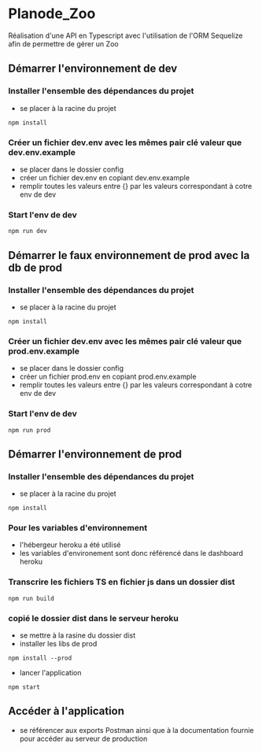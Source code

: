 # Planode_Zoo
Réalisation d'une API en Typescript avec l'utilisation de l'ORM Sequelize afin de permettre de gérer un Zoo

## Démarrer l'environnement de dev

### Installer l'ensemble des dépendances du projet
- se placer à la racine du projet
```
npm install
```

### Créer un fichier dev.env avec les mêmes pair clé valeur que dev.env.example
- se placer dans le dossier config
- créer un fichier dev.env en copiant dev.env.example
- remplir toutes les valeurs entre {} par les valeurs correspondant à cotre env de dev

### Start l'env de dev
```
npm run dev
```

## Démarrer le faux environnement de prod avec la db de prod

### Installer l'ensemble des dépendances du projet
- se placer à la racine du projet
```
npm install
```

### Créer un fichier dev.env avec les mêmes pair clé valeur que prod.env.example
- se placer dans le dossier config
- créer un fichier prod.env en copiant prod.env.example
- remplir toutes les valeurs entre {} par les valeurs correspondant à cotre env de dev

### Start l'env de dev
```
npm run prod
```

## Démarrer l'environnement de prod 

### Installer l'ensemble des dépendances du projet
- se placer à la racine du projet
```
npm install
```

### Pour les variables d'environnement 
- l'hébergeur heroku a été utilisé
- les variables d'environement sont donc référencé dans le dashboard heroku

### Transcrire les fichiers TS en fichier js dans un dossier dist
```
npm run build
```

### copié le dossier dist dans le serveur heroku
- se mettre à la rasine du dossier dist
- installer les libs de prod
```
npm install --prod
```

- lancer l'application
```
npm start
```

## Accéder à l'application
- se référencer aux exports Postman ainsi que à la documentation fournie pour accéder au serveur de production